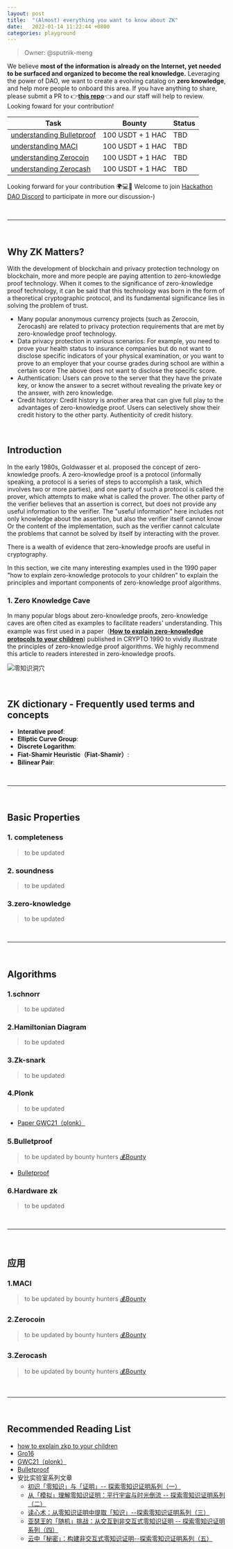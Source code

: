 ```yaml
---
layout: post
title:  "(Almost) everything you want to know about ZK" 
date:   2022-01-14 11:22:44 +0800
categories: playground
---
```


> Owner: @sputnik-meng

We believe **most of the information is already on the Internet, yet needed to be surfaced and organized to become the real knowledge.** Leveraging the power of DAO, we want to create a evolving catalog on **zero knowledge**, and help more people to onboard this area. If you have anything to share, please submit a PR to 👉[**this repo**](https://github.com/dorahacksglobal/Hackathon-Playbook)👈 and our staff will help to review. Looking foward for your contribution!

| **Task** | **Bounty** | **Status** |
| --- | --- | --- |
| [understanding Bulletproof](https://hackerlink.io/bounty/65) | 100 USDT + 1 HAC | TBD |
| [understanding MACI](https://hackerlink.io/bounty/68) | 100 USDT + 1 HAC | TBD |
| [understanding Zerocoin ](https://hackerlink.io/bounty/66) | 100 USDT + 1 HAC | TBD |
| [understanding Zerocash ](https://hackerlink.io/bounty/67) | 100 USDT + 1 HAC | TBD |


Looking forward for your contribution 🌍💻💪
Welcome to join [Hackathon DAO Discord](https://discord.gg/gVBYGfmwQv) to participate in more our discussion-)

<br>

---

<br>

## **Why ZK Matters?**
With the development of blockchain and privacy protection technology on blockchain, more and more people are paying attention to zero-knowledge proof technology. When it comes to the significance of zero-knowledge proof technology, it can be said that this technology was born in the form of a theoretical cryptographic protocol, and its fundamental significance lies in solving the problem of trust.

- Many popular anonymous currency projects (such as Zerocoin, Zerocash) are related to privacy protection requirements that are met by zero-knowledge proof technology.
- Data privacy protection in various scenarios: For example, you need to prove your health status to insurance companies but do not want to disclose specific indicators of your physical examination, or you want to prove to an employer that your course grades during school are within a certain score The above does not want to disclose the specific score.
- Authentication: Users can prove to the server that they have the private key, or know the answer to a secret without revealing the private key or the answer, with zero knowledge.
- Credit history: Credit history is another area that can give full play to the advantages of zero-knowledge proof. Users can selectively show their credit history to the other party. Authenticity of credit history.

<br>

## **Introduction**
In the early 1980s, Goldwasser et al. proposed the concept of zero-knowledge proofs. A zero-knowledge proof is a protocol (informally speaking, a protocol is a series of steps to accomplish a task, which involves two or more parties), and one party of such a protocol is called the prover, which attempts to make what is called the prover. The other party of the verifier believes that an assertion is correct, but does not provide any useful information to the verifier. The "useful information" here includes not only knowledge about the assertion, but also the verifier itself cannot know Or the content of the implementation, such as the verifier cannot calculate the problems that cannot be solved by itself by interacting with the prover.

There is a wealth of evidence that zero-knowledge proofs are useful in cryptography.

In this section, we cite many interesting examples used in the 1990 paper "how to explain zero-knowledge protocols to your children" to explain the principles and important components of zero-knowledge proof algorithms.

### **1. Zero Knowledge Cave**

In many popular blogs about zero-knowledge proofs, zero-knowledge caves are often cited as examples to facilitate readers' understanding. This example was first used in a paper（[**How to explain zero-knowledge protocols to your children**](/Hackathon-Playbook/articles/children.pdf)) published in CRYPTO 1990 to vividly illustrate the principles of zero-knowledge proof algorithms. We highly recommend this article to readers interested in zero-knowledge proofs.

![零知识洞穴](/Hackathon-Playbook/img/cave.jpg)


<br>

## **ZK dictionary - Frequently used terms and concepts**

- **Interative proof**: 
- **Elliptic Curve Group**:
- **Discrete Logarithm**: 
- **Fiat-Shamir Heuristic（Fiat-Shamir）**: 
- **Bilinear Pair**: 

<br>

---

<br>

## **Basic Properties**

### **1. completeness**
> to be updated 

### **2. soundness**
> to be updated 

### **3.zero-knowledge**
> to be updated 

<br>

---

<br>


## **Algorithms**

### **1.schnorr**
> to be updated 

### **2.Hamiltonian Diagram**
> to be updated 

### **3.Zk-snark**
> to be updated 

### **4.Plonk**
> to be updated 

- [Paper GWC21（plonk）](/Hackathon-Playbook/articles/plonk.pdf)

### **5.Bulletproof**
> to be updated by bounty hunters [💰Bounty](https://hackerlink.io/bounty/65)

- [Bulletproof](/Hackathon-Playbook/articles/Bulletproofs%20Short%20Proofs%20for%20Confidential%20Transactions%20and%20More.pdf)

### **6.Hardware zk**
> to be updated 

<br>

---

<br>

## **应用**

### **1.MACI**
> to be updated by bounty hunters [💰Bounty](https://hackerlink.io/bounty/68) 

### **2.Zerocoin**
> to be updated by bounty hunters [💰Bounty](https://hackerlink.io/bounty/66)

### **3.Zerocash**
> to be updated by bounty hunters [💰Bounty](https://hackerlink.io/bounty/67)

<br>

---

<br>

## **Recommended Reading List**

- [how to explain zkp to your children](/Hackathon-Playbook/articles/children.pdf)
- [Gro16](/Hackathon-Playbook/articles/Groth16.pdf)
- [GWC21（plonk）](/Hackathon-Playbook/articles/plonk.pdf)
- [Bulletproof](/Hackathon-Playbook/articles/Bulletproofs%20Short%20Proofs%20for%20Confidential%20Transactions%20and%20More.pdf)
- 安比实验室系列文章
    - [初识「零知识」与「证明」-- 探索零知识证明系列（一）](https://zhuanlan.zhihu.com/p/75936137)
    - [从「模拟」理解零知识证明：平行宇宙与时光倒流 -- 探索零知识证明系列（二）](https://zhuanlan.zhihu.com/p/76849956)
    - [读心术：从零知识证明中提取「知识」--探索零知识证明系列（三）](https://zhuanlan.zhihu.com/p/80104796)
    - [亚瑟王的「随机」挑战：从交互到非交互式零知识证明 -- 探索零知识证明系列（四）](https://zhuanlan.zhihu.com/p/89605480)
    - [云中「秘密」：构建非交互式零知识证明--探索零知识证明系列（五）](https://zhuanlan.zhihu.com/p/102111138)
   
